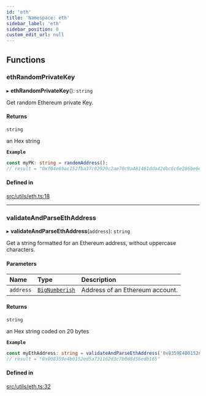 ```yaml
---
id: 'eth'
title: 'Namespace: eth'
sidebar_label: 'eth'
sidebar_position: 0
custom_edit_url: null
---
```


## Functions

### ethRandomPrivateKey

▸ **ethRandomPrivateKey**(): `string`

Get random Ethereum private Key.

#### Returns

`string`

an Hex string

**`Example`**

```typescript
const myPK: string = randomAddress();
// result = "0xf04e69ac152fba37c02929c2ae78c9a481461dda42dbc6c6e286be6eb2a8ab83"
```

#### Defined in

[src/utils/eth.ts:18](https://github.com/starknet-io/starknet.js/blob/v7.6.4/src/utils/eth.ts#L18)

---

### validateAndParseEthAddress

▸ **validateAndParseEthAddress**(`address`): `string`

Get a string formatted for an Ethereum address, without uppercase characters.

#### Parameters

| Name      | Type                                    | Description                     |
| :-------- | :-------------------------------------- | :------------------------------ |
| `address` | [`BigNumberish`](types.md#bignumberish) | Address of an Ethereum account. |

#### Returns

`string`

an Hex string coded on 20 bytes

**`Example`**

```typescript
const myEthAddress: string = validateAndParseEthAddress('0x8359E4B0152ed5A731162D3c7B0D8D56edB165');
// result = "0x008359e4b0152ed5a731162d3c7b0d8d56edb165"
```

#### Defined in

[src/utils/eth.ts:32](https://github.com/starknet-io/starknet.js/blob/v7.6.4/src/utils/eth.ts#L32)
